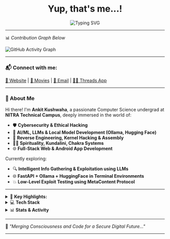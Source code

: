 <h1 align="center">Yup, that's me...!</h1>
<p align="center">
  <img src="https://readme-typing-svg.demolab.com?font=Fira+Code&pause=1000&center=true&width=435&lines=A+Cybersecurity+and+AI+Explorer;A+Spiritual+Seeker+%26+Tech+Tinkerer;Always+Hacking+%7C+Always+Learning" alt="Typing SVG" />
</p>

---

📊 *Contribution Graph Below*

![GitHub Activity Graph](https://github-readme-activity-graph.vercel.app/graph?username=ankitkushwaha90&theme=react-dark)

---

### 📬 Connect with me:

[🔗 Website](https://web-vite-kappa.vercel.app/) | [🔗 Movies](https://movix-iota-khaki.vercel.app/) | [📧 Email](mailto:ankitkushwahahacker99109@gmail.com) | [👨‍💻 Threads App](https://penetration-testing.vercel.app/)

---

### 👋 About Me

Hi there! I'm **Ankit Kushwaha**, a passionate Computer Science undergrad at **NITRA Technical Campus**, deeply immersed in the world of:

- 🛡️ **Cybersecurity & Ethical Hacking**
- 🤖 **AI/ML, LLMs & Local Model Development (Ollama, Hugging Face)**
- 🧠 **Reverse Engineering, Kernel Hacking & Assembly**
- 🧘‍♂️ **Spirituality, Kundalini, Chakra Systems**
- 🌐 **Full-Stack Web & Android App Development**

Currently exploring:
- 🔍 **Intelligent Info Gathering & Exploitation using LLMs**
- 🌐 **FastAPI + Ollama + HuggingFace in Terminal Environments**
- 💥 **Low-Level Exploit Testing using MetaContent Protocol**

---

<details>
<summary>🔭 <b>Key Highlights:</b></summary>

- 🔧 ESP32 Wi-Fi Pentesting Projects
- 💬 Cybersecurity-themed Web Interfaces
- 📦 Resource Management & Automation with LLMs
- ✨ Deep Tech + Consciousness Exploration

</details>

<details>
<summary>💻 <b>Tech Stack</b></summary>

- Languages: `Python`, `C`, `Assembly`, `Kotlin`, `Java`, `Bash`
- Platforms: `Linux`, `Android`, `FastAPI`, `Flask`, `Ollama`
- Tools: `Ghidra`, `Wireshark`, `Burp Suite`, `Hugging Face`, `FAISS`, `TSMC`
- ML/DL: `Transformers`, `PyTorch`, `Fine-Tuning`, `Custom Tokenizers`
- DevOps: `Docker`, `Kubernetes (WIP)`
- Databases: `MongoDB`, `Firebase`, `MySQL`

</details>

<details>
<summary>📊 <b>Stats & Activity</b></summary>

![Ankit's GitHub Stats](https://github-readme-stats.vercel.app/api?username=ankitkushwaha90&show_icons=true&theme=tokyonight)

![Top Langs](https://github-readme-stats.vercel.app/api/top-langs/?username=ankitkushwaha90&layout=compact&theme=tokyonight)

</details>

---

🔮 *"Merging Consciousness and Code for a Secure Digital Future..."*

---

